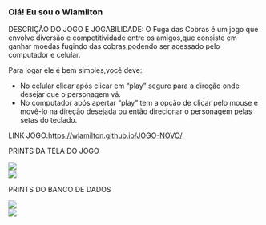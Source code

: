 ### Olá! Eu sou o Wlamilton

<a>DESCRIÇÃO DO JOGO E JOGABILIDADE:<a/> O Fuga das Cobras é um jogo que envolve diversão e competitividade entre os amigos,que consiste em ganhar moedas fugindo das cobras,podendo ser acessado pelo computador e celular.

Para jogar ele é bem simples,você deve:
* No celular clicar após clicar em “play” segure para a direção onde desejar que o personagem vá.
* No computador após apertar “play” tem a opção de clicar pelo mouse e movê-lo na direção desejada ou então direcionar o personagem pelas setas do teclado.

<a>LINK JOGO:<a/>https://wlamilton.github.io/JOGO-NOVO/

<a>PRINTS DA TELA DO JOGO<a/>

<img src="https://github.com/wlamilton/JOGO-NOVO/assets/164428034/01130b57-0ed5-4a8a-a245-85a2e726defb">
<br>
<img src="https://github.com/wlamilton/JOGO-NOVO/assets/164428034/385cf185-74f2-470d-ae9d-7dada5f23358">
<br>

<a>PRINTS DO BANCO DE DADOS<a/>

<img src="https://github.com/wlamilton/JOGO-NOVO/assets/164428034/0c534134-7845-4e62-8e4b-3a6c7f8a94d4">
<br>
<img src="https://github.com/wlamilton/JOGO-NOVO/assets/164428034/8f4357f5-df81-4e44-be02-b8923065b459">
